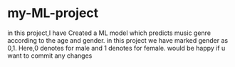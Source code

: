 # my-ML-project
in this project,I have Created a ML model which predicts music genre according to the age and gender.
in this project we have marked gender as 0,1.
Here,0 denotes for male and 1 denotes for female.
would be happy if u want to commit any changes
